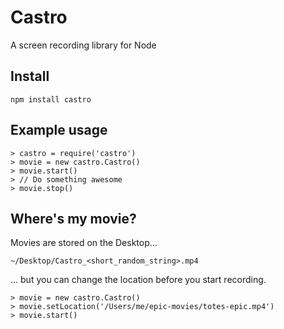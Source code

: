 Castro
===========

A screen recording library for Node


## Install

    npm install castro

## Example usage

    > castro = require('castro')
    > movie = new castro.Castro()
    > movie.start()
    > // Do something awesome
    > movie.stop()

## Where's my movie?

Movies are stored on the Desktop...

    ~/Desktop/Castro_<short_random_string>.mp4

... but you can change the location before you start recording.

    > movie = new castro.Castro()
    > movie.setLocation('/Users/me/epic-movies/totes-epic.mp4')
    > movie.start()
